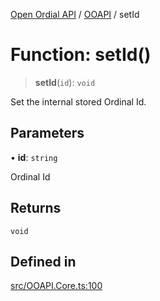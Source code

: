 [Open Ordial API](../../README.md) / [OOAPI](../README.md) / setId

# Function: setId()

> **setId**(`id`): `void`

Set the internal stored Ordinal Id.

## Parameters

• **id**: `string`

Ordinal Id

## Returns

`void`

## Defined in

[src/OOAPI.Core.ts:100](https://github.com/open-ordinal/open-ordinal-api/blob/70e118e56492403aed907a3616034144dfc18228/src/OOAPI.Core.ts#L100)
